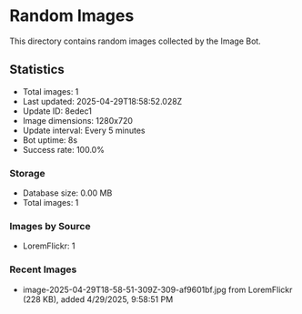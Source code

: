 # Random Images

This directory contains random images collected by the Image Bot.

## Statistics
- Total images: 1
- Last updated: 2025-04-29T18:58:52.028Z
- Update ID: 8edec1
- Image dimensions: 1280x720
- Update interval: Every 5 minutes
- Bot uptime: 8s
- Success rate: 100.0%

### Storage
- Database size: 0.00 MB
- Total images: 1

### Images by Source
- LoremFlickr: 1

### Recent Images
- image-2025-04-29T18-58-51-309Z-309-af9601bf.jpg from LoremFlickr (228 KB), added 4/29/2025, 9:58:51 PM
